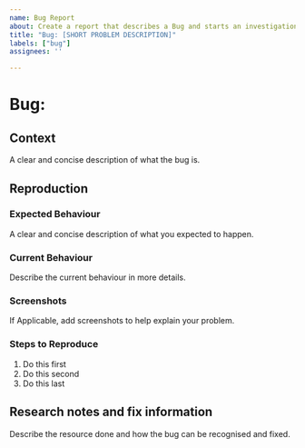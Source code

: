 ```yaml
---
name: Bug Report
about: Create a report that describes a Bug and starts an investigation into fixing this bug.
title: "Bug: [SHORT PROBLEM DESCRIPTION]"
labels: ["bug"]
assignees: ''

---
```

# Bug: <bug name>

## Context

A clear and concise description of what the bug is.

## Reproduction

### Expected Behaviour

A clear and concise description of what you expected to happen.

### Current Behaviour

Describe the current behaviour in more details.

### Screenshots

If Applicable, add screenshots to help explain your problem.

### Steps to Reproduce

1. Do this first
2. Do this second
3. Do this last

## Research notes and fix information

Describe the resource done and how the bug can be recognised and fixed.
